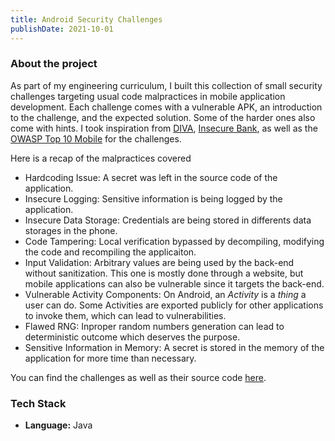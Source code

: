 ```yaml
---
title: Android Security Challenges
publishDate: 2021-10-01
---
```


### About the project

As part of my engineering curriculum, I built this collection of small security challenges targeting usual code malpractices in mobile application development. Each challenge comes with a vulnerable APK, an introduction to the challenge, and the expected solution. Some of the harder ones also come with hints. I took inspiration from [DIVA](https://github.com/payatu/diva-android), [Insecure Bank](https://github.com/dineshshetty/Android-InsecureBankv2), as well as the [OWASP Top 10 Mobile](https://owasp.org/www-project-mobile-top-10/) for the challenges.

Here is a recap of the malpractices covered
- Hardcoding Issue: A secret was left in the source code of the application.
- Insecure Logging: Sensitive information is being logged by the application.
- Insecure Data Storage: Credentials are being stored in differents data storages in the phone.
- Code Tampering: Local verification bypassed by decompiling, modifying the code and recompiling the applicaiton.
- Input Validation: Arbitrary values are being used by the back-end without sanitization. This one is mostly done through a website, but mobile applications can also be vulnerable since it targets the back-end.
- Vulnerable Activity Components: On Android, an *Activity* is a *thing* a user can do. Some Activities are exported publicly for other applications to invoke them, which can lead to vulnerabilities.
- Flawed RNG: Inproper random numbers generation can lead to deterministic outcome which deserves the purpose.
- Sensitive Information in Memory: A secret is stored in the memory of the application for more time than necessary.

You can find the challenges as well as their source code [here](https://github.com/V4ldum/ctf-android).

### Tech Stack

- **Language:** Java